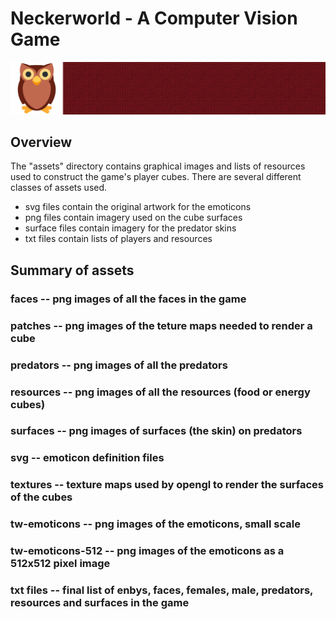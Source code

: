 # Neckerworld - A Computer Vision Game

![Neckerworld Texture Example](textures/1f989-texture.png)

## Overview

The "assets" directory contains graphical images and lists of resources used to construct the game's player cubes.
There are several different classes of assets used.

* svg files contain the original artwork for the emoticons
* png files contain imagery used on the cube surfaces
* surface files contain imagery for the predator skins
* txt files contain lists of players and resources

## Summary of assets

### faces -- png images of all the faces in the game

### patches -- png images of the teture maps needed to render a cube

### predators -- png images of all the predators

### resources -- png images of all the resources (food or energy cubes)

### surfaces -- png images of surfaces (the skin) on predators

### svg -- emoticon definition files

### textures -- texture maps used by opengl to render the surfaces of the cubes

### tw-emoticons -- png images of the emoticons, small scale

### tw-emoticons-512 -- png images of the emoticons as a 512x512 pixel image

### txt files -- final list of enbys, faces, females, male, predators, resources and  surfaces in the game
